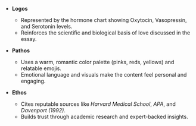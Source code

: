 - **Logos**
  - Represented by the hormone chart showing Oxytocin, Vasopressin, and Serotonin levels.
  - Reinforces the scientific and biological basis of love discussed in the essay.

- **Pathos**
  - Uses a warm, romantic color palette (pinks, reds, yellows) and relatable emojis.
  - Emotional language and visuals make the content feel personal and engaging.

- **Ethos**
  - Cites reputable sources like *Harvard Medical School*, *APA*, and *Davenport (1992)*.
  - Builds trust through academic research and expert-backed insights.
